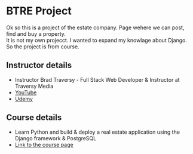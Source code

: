 # BTRE Project
Ok so this is a project of the estate company. Page wehere we can post, find and buy a property.</br>
It is not my own projecct. I wanted to expand my knowlage about Django. So the project is from course.
## Instructor details
- Instructor Brad Traversy - Full Stack Web Developer & Instructor at Traversy Media</br>
- [YouTube](https://www.youtube.com/user/TechGuyWeb)</br>
- [Udemy](https://www.udemy.com/user/brad-traversy/)</br>
## Course details
- Learn Python and build & deploy a real estate application using the Django framework & PostgreSQL<br/>
- [Link to the course page](https://www.udemy.com/course/python-django-dev-to-deployment/)
